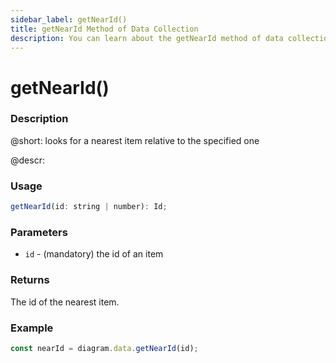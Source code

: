 ```yaml
---
sidebar_label: getNearId()
title: getNearId Method of Data Collection
description: You can learn about the getNearId method of data collection in the documentation of the DHTMLX JavaScript Diagram library. Browse developer guides and API reference, try out code examples and live demos, and download a free 30-day evaluation version of DHTMLX Diagram.
---
```


# getNearId()

### Description

@short: looks for a nearest item relative to the specified one

@descr:

### Usage

~~~js
getNearId(id: string | number): Id;
~~~

### Parameters

- `id` - (mandatory) the id of an item

### Returns

The id of the nearest item.

### Example

~~~js
const nearId = diagram.data.getNearId(id);
~~~
